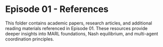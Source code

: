 # Episode 01 - References

This folder contains academic papers, research articles, and additional reading materials referenced in Episode 01. These resources provide deeper insights into MARL foundations, Nash equilibrium, and multi-agent coordination principles.
